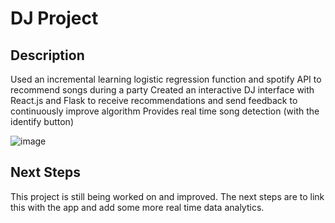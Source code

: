 # DJ Project

## Description

Used an incremental learning logistic regression function and spotify API to recommend songs during a party
Created an interactive DJ interface with React.js and Flask to receive recommendations and send feedback to continuously improve algorithm
Provides real time song detection (with the identify button)

![image](https://github.com/user-attachments/assets/7234e8ce-528c-4d8e-9380-b1cc0c76f5fd)

## Next Steps

This project is still being worked on and improved. The next steps are to link this with the app and add some more real time data analytics. 
